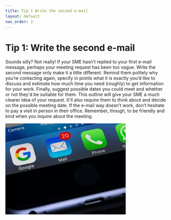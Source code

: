```yaml
---
title: Tip 1 Write the second e-mail
layout: default
nav_order: 2
---
```



<h1>Tip 1: Write the second e-mail</h1>

Sounds silly? Not really! If your SME hasn’t replied to your first e-mail message, perhaps your meeting request has been too vague.
Write the second message only make it a little different. Remind them politely why you’re contacting again, specify in points what it is exactly you’d like to discuss and estimate how much time you need (roughly) to get information for your work. Finally, suggest possible dates you could meet and whether or not they'd be suitable for them. This outline will give your SME a much clearer idea of your request. It'll also require them to think about and decide on the possible meeting date.
If the e-mail way doesn’t work, don’t hesitate to pay a visit in person in their office. Remember, though, to be friendly and kind when you inquire about the meeting. 


![an image showing an inbox with unread e-mails](<email imageSMALL-1.jpg>)